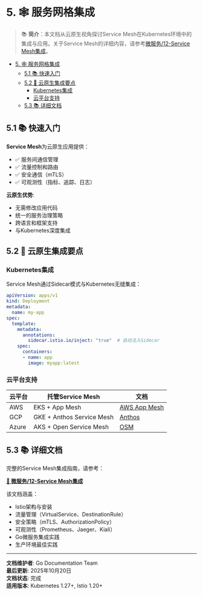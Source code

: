 # 5. 🕸️ 服务网格集成

> 📚 **简介**：本文档从云原生视角探讨Service Mesh在Kubernetes环境中的集成与应用。关于Service Mesh的详细内容，请参考[微服务/12-Service Mesh集成](../05-微服务/12-Service-Mesh集成.md)。

<!-- TOC START -->
- [5. 🕸️ 服务网格集成](#5-️-服务网格集成)
  - [5.1 📚 快速入门](#51--快速入门)
  - [5.2 🎯 云原生集成要点](#52--云原生集成要点)
    - [Kubernetes集成](#kubernetes集成)
    - [云平台支持](#云平台支持)
  - [5.3 📚 详细文档](#53--详细文档)
<!-- TOC END -->

## 5.1 📚 快速入门

**Service Mesh**为云原生应用提供：

- ✅ 服务间通信管理
- ✅ 流量控制和路由
- ✅ 安全通信（mTLS）
- ✅ 可观测性（指标、追踪、日志）

**云原生优势**:

- 无需修改应用代码
- 统一的服务治理策略
- 跨语言和框架支持
- 与Kubernetes深度集成

## 5.2 🎯 云原生集成要点

### Kubernetes集成

Service Mesh通过Sidecar模式与Kubernetes无缝集成：

```yaml
apiVersion: apps/v1
kind: Deployment
metadata:
  name: my-app
spec:
  template:
    metadata:
      annotations:
        sidecar.istio.io/inject: "true"  # 自动注入Sidecar
    spec:
      containers:
      - name: app
        image: myapp:latest
```

### 云平台支持

| 云平台 | 托管Service Mesh | 文档 |
|--------|------------------|------|
| AWS | EKS + App Mesh | [AWS App Mesh](https://aws.amazon.com/app-mesh/) |
| GCP | GKE + Anthos Service Mesh | [Anthos](https://cloud.google.com/anthos) |
| Azure | AKS + Open Service Mesh | [OSM](https://openservicemesh.io/) |

## 5.3 📚 详细文档

完整的Service Mesh集成指南，请参考：

**[📖 微服务/12-Service Mesh集成](../05-微服务/12-Service-Mesh集成.md)**

该文档涵盖：

- Istio架构与安装
- 流量管理（VirtualService、DestinationRule）
- 安全策略（mTLS、AuthorizationPolicy）
- 可观测性（Prometheus、Jaeger、Kiali）
- Go微服务集成实践
- 生产环境最佳实践

---

**文档维护者**: Go Documentation Team  
**最后更新**: 2025年10月20日  
**文档状态**: 完成  
**适用版本**: Kubernetes 1.27+, Istio 1.20+
